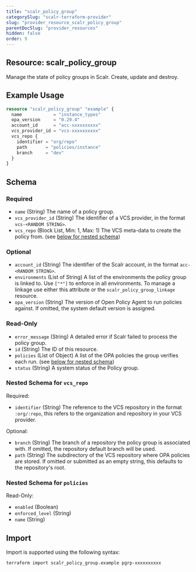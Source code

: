 ```yaml
---
title: "scalr_policy_group"
categorySlug: "scalr-terraform-provider"
slug: "provider_resource_scalr_policy_group"
parentDocSlug: "provider_resources"
hidden: false
order: 9
---
```

## Resource: scalr_policy_group

Manage the state of policy groups in Scalr. Create, update and destroy.

## Example Usage

```terraform
resource "scalr_policy_group" "example" {
  name            = "instance_types"
  opa_version     = "0.29.4"
  account_id      = "acc-xxxxxxxxxx"
  vcs_provider_id = "vcs-xxxxxxxxxx"
  vcs_repo {
    identifier = "org/repo"
    path       = "policies/instance"
    branch     = "dev"
  }
}
```

<!-- schema generated by tfplugindocs -->
## Schema

### Required

- `name` (String) The name of a policy group.
- `vcs_provider_id` (String) The identifier of a VCS provider, in the format `vcs-<RANDOM STRING>`.
- `vcs_repo` (Block List, Min: 1, Max: 1) The VCS meta-data to create the policy from. (see [below for nested schema](#nestedblock--vcs_repo))

### Optional

- `account_id` (String) The identifier of the Scalr account, in the format `acc-<RANDOM STRING>`.
- `environments` (List of String) A list of the environments the policy group is linked to. Use `["*"]` to enforce in all environments. To manage a linkage use either this attribute or the `scalr_policy_group_linkage` resource.
- `opa_version` (String) The version of Open Policy Agent to run policies against. If omitted, the system default version is assigned.

### Read-Only

- `error_message` (String) A detailed error if Scalr failed to process the policy group.
- `id` (String) The ID of this resource.
- `policies` (List of Object) A list of the OPA policies the group verifies each run. (see [below for nested schema](#nestedatt--policies))
- `status` (String) A system status of the Policy group.

<a id="nestedblock--vcs_repo"></a>
### Nested Schema for `vcs_repo`

Required:

- `identifier` (String) The reference to the VCS repository in the format `:org/:repo`, this refers to the organization and repository in your VCS provider.

Optional:

- `branch` (String) The branch of a repository the policy group is associated with. If omitted, the repository default branch will be used.
- `path` (String) The subdirectory of the VCS repository where OPA policies are stored. If omitted or submitted as an empty string, this defaults to the repository's root.


<a id="nestedatt--policies"></a>
### Nested Schema for `policies`

Read-Only:

- `enabled` (Boolean)
- `enforced_level` (String)
- `name` (String)

## Import

Import is supported using the following syntax:

```shell
terraform import scalr_policy_group.example pgrp-xxxxxxxxxx
```
